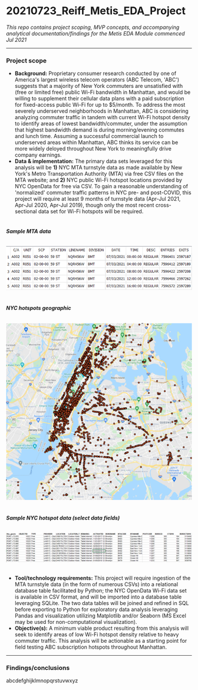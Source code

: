 # 20210723_Reiff_Metis_EDA_Project
_This repo contains project scoping, MVP concepts, and accompanying analytical documentation/findings for the Metis EDA Module commenced Jul 2021_

---
### **Project scope**
* **Background:** Proprietary consumer research conducted by one of America's largest wireless telecom operators (ABC Telecom, 'ABC') suggests that a majority of New York commuters are unsatisfied with (free or limited free) public Wi-Fi bandwidth in Manhattan, and would be willing to supplement their cellular data plans with a paid subscription for fixed-access public Wi-Fi for up to $5/month. To address the most severely underserved neighborhoods in Manhattan, ABC is considering analyzing commuter traffic in tandem with current Wi-Fi hotspot density to identify areas of lowest bandwidth/commuter, under the assumption that highest bandwidth demand is during morning/evening commutes and lunch time. Assuming a successful commercial launch to underserved areas within Manhattan, ABC thinks its service can be more widely deloyed throughout New York to meaningfully drive company earnings.    
* **Data & implementation:** The primary data sets leveraged for this analysis will be **1)** NYC MTA turnstyle data as made available by New York's Metro Transportation Authority (MTA) via free CSV files on the MTA website; and **2)** NYC public Wi-Fi hotspot locations provided by NYC OpenData for free via CSV. To gain a reasonable understanding of 'normalized' commuter traffic patterns in NYC pre- and post-COVID, this project will require at least 9 months of turnstyle data (Apr-Jul 2021, Apr-Jul 2020, Apr-Jul 2019), though only the most recent cross-sectional data set for Wi-Fi hotspots will be required.<br/><br/>

###### **Sample MTA data**
![sample_mta_data](https://github.com/reiffs/202107_Reiff_Metis_EDA_Project/blob/main/sample_mta_data.png)<br/><br/>
###### **NYC hotspots geographic**
![nyc_hotspots_geographic](https://github.com/reiffs/202107_Reiff_Metis_EDA_Project/blob/main/nyc_hotspots_geographic.png)<br/><br/>
###### **Sample NYC hotspot data (select data fields)**
![sample_nyc_hotspot_data](https://github.com/reiffs/202107_Reiff_Metis_EDA_Project/blob/main/sample_nyc_hotspot_data.png)<br/><br/>

* **Tool/technology requirements:** This project will require ingestion of the MTA turnstyle data (in the form of numerous CSVs) into a relational database table facilitated by Python; the NYC OpenData Wi-Fi data set is available in CSV format, and will be imported into a database table leveraging SQLite. The two data tables will be joined and refined in SQL before exporting to Python for exploratory data analysis leveraging Pandas and visualization utilizing Matplotlib and/or Seaborn (MS Excel may be used for non-computational visualization).     
* **Objective(s):** A minimum viable product resulting from this analysis will seek to identify areas of low Wi-Fi hotspot density relative to heavy commuter traffic. This analysis will be actionable as a starting point for field testing ABC subscription hotspots throughout Manhattan.   

---
### **Findings/conclusions**
abcdefghijklmnopqrstuvwxyz
